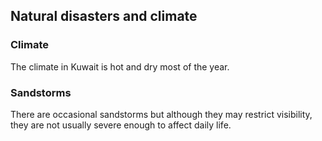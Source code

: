 ## Natural disasters and climate

### **Climate**

The climate in Kuwait is hot and dry most of the year.

### **Sandstorms**

There are occasional sandstorms but although they may restrict visibility, they are not usually severe enough to affect daily life.